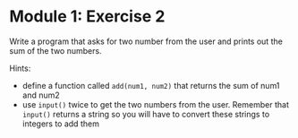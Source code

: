 # Module 1: Exercise 2

Write a program that asks for two number from the user and prints out the sum of the two numbers.

Hints:
* define a function called `add(num1, num2)` that returns the sum of num1 and num2
* use `input()` twice to get the two numbers from the user. Remember that `input()` returns a string so you will have to convert these strings to integers to add them